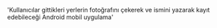 'Kullanıcılar gittikleri yerlerin fotoğrafını çekerek ve ismini yazarak kayıt edebileceği Android mobil uygulama'
